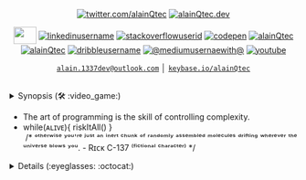<p align="center">
<a href="https://www.twitter.com/intent/follow?original_referer=https%3A%2F%2Fgithub.com%2FalainQtec&screen_name=" target="blank"><img src="https://img.shields.io/badge/-@alainQtec-00acee?style=flat&logo=Twitter&logoColor=white" height="23" alt="twitter.com/alainQtec" /></a>
<a href="https://alainQtec.dev" target="blank"><img src="https://img.shields.io/website?down_color=lightgrey&down_message=Down&style=for-the-badge&up_color=Green&up_message=Up&url=https%3A%2F%2FalainQtec.dev" height="23" alt="alainQtec.dev" /></a>
</p>
<p align="center">
<a href="https://dev.to/alainQtec" target="blank"><img align="center" src="https://github.com/alainQtec/AlainQtec/blob/main/Images/dev-dot-to.svg" height="30" width="40" /></a>
<a href="https://linkedin.com/in/alainQtec" target="blank"><img align="center" src="https://github.com/alainQtec/AlainQtec/blob/main/Images/linkedin.svg" alt="linkedinusername" height="30" width="40" /></a>
<a href="https://stackoverflow.com/c/zautomakerz" target="blank"><img align="center" src="https://cdn.jsdelivr.net/npm/simple-icons@3.0.1/icons/stackoverflow.svg" alt="stackoverflowuserid" height="30" width="40" /></a>
<a href="https://codepen.io/alainqtec" target="blank"><img align="center" src="https://github.com/alainQtec/AlainQtec/blob/main/Images/Codepen.io.png" alt="codepen" height="35" width="35" /></a>
<a href="https://fb.com/alainQtec" target="blank"><img align="center" src="https://github.com/alainQtec/AlainQtec/blob/main/Images/facebook.svg" alt="alainQtec" height="35" width="35" /></a>
<a href="https://instagram.com/alainQtec" target="blank"><img align="center" src="https://github.com/alainQtec/AlainQtec/blob/main/Images/instagram.svg" alt="alainQtec" height="35" width="35" /></a>
<a href="https://dribbble.com/alainQtec" target="blank"><img align="center" src="https://github.com/alainQtec/AlainQtec/blob/main/Images/dribbble.svg" alt="dribbleusername" height="30" width="40" /></a>
<a href="https://medium.com/@alainQtec" target="blank"><img align="center" src="https://github.com/alainQtec/AlainQtec/blob/main/Images/medium.svg" alt="@mediumusernaewith@" height="30" width="40" /></a>
<a href="https://www.youtube.com/channel/UCDVYFgx4pJekehwMUuXOyNA/about" target="blank"><img align="center" src="https://github.com/AlainQtec/AlainQtec/blob/main/Images/youtube.svg" alt="youtube" height="35" width="40" /></a>
</p>

<p align="center">
<a href="mailto:alain.1337dev@outlook.com"><code>alain.1337dev@outlook.com</code></a> │ <a href="https://keybase.io/alainQtec/pgp_keys.asc?fingerprint=KEYGOESHERE"><code>keybase.io/alainQtec</code></a>
</p>
</br>

<details>
<summary>Synopsis (🛠️ :video_game:)</summary>
<br/>
<div align="center">
<table style="border:0px solid transparent; cellpadding="0"; cellspacing="0"; padding: 0; font-size: .7rem;">
  <tr>
    <td>
   <a href="https://github.com/anuraghazra/github-readme-stats"><img align="center" src="https://github-readme-stats.vercel.app/api?username=alainQtec" alt="Alain's GitHub stats" width="450" />
   </a>
   </td>
   <td>
   <a href="https://github.com/anuraghazra/github-readme-stats"><img align="center" src="https://github-readme-streak-stats.herokuapp.com/?user=alainQtec&" alt="Alain's GitHub streak" width="450" />
   </a>
   </td>
  </tr>
</table>
</div>
<p align="center">
 <a href="https://github.com/ryo-ma/github-profile-trophy"><img src="https://github-profile-trophy.vercel.app/?username=alainQtec" alt="alainQtec" /></a>
</p>
<p align="center" style="text-align: center; font-size: .7rem;">N𝚘𝚝𝚑𝚒𝚗𝚐 𝚝𝚘 𝚜𝚎𝚎 𝚑𝚎𝚛𝚎, 𝚓𝚞𝚜𝚝 𝚐𝚊𝚖𝚒𝚏𝚒𝚌𝚊𝚝𝚒𝚘𝚗𝚜 𝚝𝚘 𝚔𝚎𝚎𝚙 𝚖𝚎 𝚑𝚘𝚘𝚔𝚎𝚍 𝚘𝚗 𝚌𝚘𝚍𝚒𝚗𝚐.</p>
<p align="centre"><img src="https://komarev.com/ghpvc/?username=alainQtec&label=Profile%20views&color=0e75b6&style=flat" alt="alainQtec" /></p>
<br/>
<details>
  <summary>🛠️</summary>
<br />
<!-- markdownlint-disable MD033 -->
<a href="https://github.com/alainQtec">
 <img src="https://raw.githubusercontent.com/alainQtec/GitStats/actions_branch/generated_images/languagesDarkMode.svg#gh-dark-mode-only" width="280" align="right" alt="Languages"/>
 <img src="https://raw.githubusercontent.com/alainQtec/GitStats/actions_branch/generated_images/overviewDarkMode.svg#gh-dark-mode-only" width="280" align="right" alt="Overview Alain Gitstats"/>
</a>
<!-- markdownlint-enable MD033 -->
<p align="left">
<a href="https://www.rust-lang.org/" target="_blank"><img src="https://github.com/alainQtec/alainQtec/blob/main/Images/rustaceans-community.png" alt="rust" width="50" height="40"/></a>
<a href="https://golang.org" target="_blank"><img src="https://raw.githubusercontent.com/devicons/devicon/master/icons/go/go-original.svg" alt="go" width="40" height="40"/></a>
<a href="https://docs.microsoft.com/en-us/dotnet/core/introduction" target="_blank"><img src="https://raw.githubusercontent.com/devicons/devicon/master/icons/dotnetcore/dotnetcore-original.svg" alt="dotnetcore" width="40" height="40"/></a>
<a href="https://docs.microsoft.com/en-us/powershell?" target="_blank"><img src="https://raw.githubusercontent.com/alainQtec/AlainQtec/main/Images/powershell.svg" alt="PowerShell" width="40" height="40"/></a>
<a href="https://aws.amazon.com/" target="_blank"><img src="https://raw.githubusercontent.com/devicons/devicon/master/icons/amazonwebservices/amazonwebservices-original.svg" alt="AWS" width="40" height="40"/></a>
<a href="https://dotnet.microsoft.com/apps/xamarin" target="_blank"><img src="https://raw.githubusercontent.com/devicons/devicon/master/icons/xamarin/xamarin-original.svg" alt="xamarin" width="40" height="40"/>
<a href="https://dotnet.microsoft.com/en-us/languages/csharp" target="_blank"><img src="https://raw.githubusercontent.com/devicons/devicon/master/icons/csharp/csharp-original.svg" alt="csharp" width="40" height="40"/></a>
<a href="https://firebase.google.com/" target="_blank"><img src="https://raw.githubusercontent.com/devicons/devicon/master/icons/firebase/firebase-plain-wordmark.svg" alt="firebase" width="40" height="40"/></a>
<a href="https://gohugo.io" target="_blank"><img src="https://raw.githubusercontent.com/devicons/devicon/master/icons/hugo/hugo-original.svg" alt="hugo" width="40" height="40"/></a>
<a href="https://reactjs.org/" target="_blank"><img src="https://raw.githubusercontent.com/devicons/devicon/master/icons/react/react-original-wordmark.svg" alt="react" width="40" height="40"/></a>
<a href="https://www.typescriptlang.org/" target="_blank"><img src="https://raw.githubusercontent.com/devicons/devicon/master/icons/typescript/typescript-original.svg" alt="Ts" width="40" height="40"/></a>
<a href="https://dart.dev" target="_blank"><img src="https://www.vectorlogo.zone/logos/dartlang/dartlang-icon.svg" alt="dart" width="40" height="40"/></a>
<a href="https://www.docker.com/" target="_blank"><img src="https://raw.githubusercontent.com/devicons/devicon/master/icons/docker/docker-original-wordmark.svg" alt="docker" width="40" height="40"/></a>
<a href="https://www.figma.com/" target="_blank"><img src="https://www.vectorlogo.zone/logos/figma/figma-icon.svg" alt="figma" width="40" height="40"/> </a>
<a href="https://flutter.dev" target="_blank"><img src="https://www.vectorlogo.zone/logos/flutterio/flutterio-icon.svg" alt="flutter" width="40" height="40"/> </a>
<a href="https://cloud.google.com" target="_blank"><img src="https://github.com/devicons/devicon/blob/master/icons/googlecloud/googlecloud-original.svg" alt="gcp" width="40" height="40"/></a>
<a href="https://git-scm.com/" target="_blank"><img src="https://www.vectorlogo.zone/logos/git-scm/git-scm-icon.svg" alt="git" width="40" height="40"/> </a>
<a href="https://www.java.com" target="_blank"><img src="https://raw.githubusercontent.com/devicons/devicon/master/icons/java/java-original.svg" alt="java" width="40" height="40"/></a>
<a href="https://laravel.com/" target="_blank"><img src="https://raw.githubusercontent.com/devicons/devicon/master/icons/laravel/laravel-plain-wordmark.svg" alt="laravel" width="40" height="40"/></a>
<a href="https://www.linux.org/" target="_blank"><img src="https://raw.githubusercontent.com/devicons/devicon/master/icons/linux/linux-original.svg" alt="linux" width="40" height="40"/></a>
<a href="https://couchdb.apache.org/" target="_blank"><img src="https://raw.githubusercontent.com/devicons/devicon/master/icons/couchdb/couchdb-original.svg" alt="couchdb" width="40" height="40"/></a>
<a href="https://www.11ty.dev/" target="_blank"><img src="https://raw.githubusercontent.com/devicons/devicon/master/icons/eleventy/eleventy-original.svg" alt="eleventy" width="40" height="40"/></a>
<a href="https://www.mongodb.com/" target="_blank"><img src="https://raw.githubusercontent.com/devicons/devicon/master/icons/mongodb/mongodb-original-wordmark.svg" alt="mongodb" width="40" height="40"/></a>
<a href="https://www.mysql.com/" target="_blank"><img src="https://raw.githubusercontent.com/devicons/devicon/master/icons/mysql/mysql-original-wordmark.svg" alt="mysql" width="40" height="40"/></a>
<a href="https://nodejs.org" target="_blank"><img src="https://raw.githubusercontent.com/devicons/devicon/master/icons/nodejs/nodejs-original-wordmark.svg" alt="nodejs" width="40" height="40"/></a>
<a href="https://www.python.org" target="_blank"><img src="https://raw.githubusercontent.com/devicons/devicon/master/icons/python/python-original.svg" alt="python" width="40" height="40"/></a>
<a href="https://www.ruby-lang.org/en/" target="_blank"> <img src="https://raw.githubusercontent.com/devicons/devicon/master/icons/ruby/ruby-original.svg" alt="ruby" width="40" height="40"/></a>
<a href="https://sass-lang.com" target="_blank"> <img src="https://raw.githubusercontent.com/devicons/devicon/master/icons/sass/sass-original.svg" alt="sass" width="40" height="40"/></a>
<a href="https://www.sqlite.org/" target="_blank"> <img src="https://www.vectorlogo.zone/logos/sqlite/sqlite-icon.svg" alt="sqlite" width="40" height="40"/> </a>
<a href="https://vuejs.org/" target="_blank"> <img src="https://raw.githubusercontent.com/devicons/devicon/master/icons/vuejs/vuejs-original-wordmark.svg" alt="vuejs" width="40" height="40"/></a>
  </p>
  <br/>
  </details>
</details>
<ul>
   <li>The art of programming is the skill of controlling complexity.</li>
      <li>
        while(ᴀʟɪᴠᴇ){ riskItAll() }</br>&nbsp/* ᵒᵗʰᵉʳʷⁱˢᵉ ʸᵒᵘ'ʳᵉ ʲᵘˢᵗ ᵃⁿ ⁱⁿᵉʳᵗ ᶜʰᵘⁿᵏ ᵒᶠ ʳᵃⁿᵈᵒᵐˡʸ ᵃˢˢᵉᵐᵇˡᵉᵈ ᵐᵒˡᵉᶜᵘˡᵉˢ ᵈʳⁱᶠᵗⁱⁿᵍ ʷʰᵉʳᵉᵛᵉʳ ᵗʰᵉ ᵘⁿⁱᵛᵉʳˢᵉ ᵇˡᵒʷˢ ʸᵒᵘ. - Rɪᴄᴋ C-137 ⁽ᶠⁱᶜᵗⁱᵒⁿᵃˡ ᶜʰᵃʳᵃᶜᵗᵉʳ⁾ */
   </li>
</ul>
<details>
<summary>Details (:eyeglasses: :octocat:)</summary>
  <!-- 📺 𝚈𝚘𝚞𝚃𝚞𝚋𝚎 [𝙲𝚑𝚊𝚗𝚗𝚎𝚕](https://www.youtube.com/channel/UCDVYFgx4pJekehwMUuXOyNA/about) -->
  <div style="overflow: scroll">
   <img src="https://github.com/alainQtec/alainQtec/blob/main/github-metrics.svg" alt="Metrics" width="100%">
  </div>
</details>
